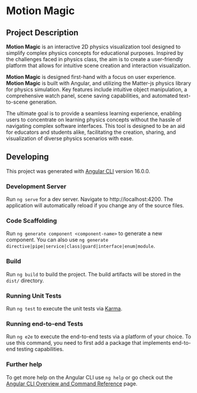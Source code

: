 # Motion Magic

## Project Description

**Motion Magic** is an interactive 2D physics visualization tool designed to simplify complex physics concepts for educational purposes. Inspired by the challenges faced in physics class, the aim is to create a user-friendly platform that allows for intuitive scene creation and interaction visualization.

**Motion Magic** is designed first-hand with a focus on user experience. **Motion Magic** is built with Angular, and utilizing the Matter-js physics library for physics simulation. Key features include intuitive object manipulation, a comprehensive watch panel, scene saving capabilities, and automated text-to-scene generation.

The ultimate goal is to provide a seamless learning experience, enabling users to concentrate on learning physics concepts without the hassle of navigating complex software interfaces. This tool is designed to be an aid for educators and students alike, facilitating the creation, sharing, and visualization of diverse physics scenarios with ease.

## Developing

This project was generated with [Angular CLI](https://github.com/angular/angular-cli) version 16.0.0.

### Development Server

Run `ng serve` for a dev server. Navigate to http://localhost:4200. The application will automatically reload if you change any of the source files.

### Code Scaffolding

Run `ng generate component <component-name>` to generate a new component. You can also use `ng generate directive|pipe|service|class|guard|interface|enum|module`.

### Build

Run `ng build` to build the project. The build artifacts will be stored in the `dist/` directory.

### Running Unit Tests

Run `ng test` to execute the unit tests via [Karma](https://karma-runner.github.io).

### Running end-to-end Tests

Run `ng e2e` to execute the end-to-end tests via a platform of your choice. To use this command, you need to first add a package that implements end-to-end testing capabilities.

### Further help

To get more help on the Angular CLI use `ng help` or go check out the [Angular CLI Overview and Command Reference](https://angular.io/cli) page.
